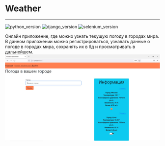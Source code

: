 # Weather
___
![python_version](https://img.shields.io/badge/python-3.10-orange)
![django_version](https://img.shields.io/badge/django-4.1-orange)
![selenium_version](https://img.shields.io/badge/selenium-4.4-orange)

Онлайн приложение, где можно узнать текущую погоду в городах мира.
В данном приложении можно регистрироваться,
узнавать данные о погоде в городах мира, сохранять их в бд и просматривать в дальнейшем.
![demo](demo.jpg)
